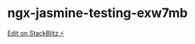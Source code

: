 # ngx-jasmine-testing-exw7mb

[Edit on StackBlitz ⚡️](https://stackblitz.com/edit/ngx-jasmine-testing-exw7mb)
